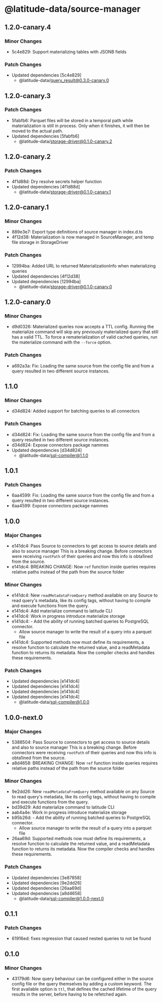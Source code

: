 # @latitude-data/source-manager

## 1.2.0-canary.4

### Minor Changes

- 5c4e829: Support materializing tables with JSONB fields

### Patch Changes

- Updated dependencies [5c4e829]
  - @latitude-data/query_result@0.3.0-canary.0

## 1.2.0-canary.3

### Patch Changes

- 5fabfb6: Parquet files will be stored in a temporal path while materialization is still in process. Only when it finishes, it will then be moved to the actual path.
- Updated dependencies [5fabfb6]
  - @latitude-data/storage-driver@0.1.0-canary.2

## 1.2.0-canary.2

### Patch Changes

- 4f1d88d: Dry resolve secrets helper function
- Updated dependencies [4f1d88d]
  - @latitude-data/storage-driver@0.1.0-canary.1

## 1.2.0-canary.1

### Minor Changes

- 889e3e7: Export type definitions of source manager in index.d.ts
- 4f12d38: Materialization is now managed in SourceManager, and temp file storage in StorageDriver

### Patch Changes

- 12994ba: Added URL to returned MaterializationInfo when materializing queries
- Updated dependencies [4f12d38]
- Updated dependencies [12994ba]
  - @latitude-data/storage-driver@0.1.0-canary.0

## 1.2.0-canary.0

### Minor Changes

- d9d0326: Materialized queries now accepts a TTL config. Running the materialize command will skip any previously materialized query that still has a valid TTL. To force a rematerialization of valid cached queries, run the materialize command with the `--force` option.

### Patch Changes

- a692a3a: Fix: Loading the same source from the config file and from a query resulted in two different source instances.

## 1.1.0

### Minor Changes

- d34d824: Added support for batching queries to all connectors

### Patch Changes

- d34d824: Fix: Loading the same source from the config file and from a query resulted in two different source instances.
- d34d824: Expose connectors package nammes
- Updated dependencies [d34d824]
  - @latitude-data/sql-compiler@1.1.0

## 1.0.1

### Patch Changes

- 6aa4599: Fix: Loading the same source from the config file and from a query resulted in two different source instances.
- 6aa4599: Expose connectors package nammes

## 1.0.0

### Major Changes

- e141dc4: Pass Source to connectors to get access to source details and also to source manager
  This is a breaking change. Before connectors were receiving `rootPath` of their
  queries and now this info is obta1ined from the source.
- e141dc4: BREAKING CHANGE: Now `ref` function inside queries requires relative paths instead of the path from the source folder

### Minor Changes

- e141dc4: New `readMetadataFromQuery` method available on any Source to read query's metadata, like its config tags, without having to compile and execute functions from the query.
- e141dc4: Add materialize command to latitude CLI
- e141dc4: Work in progress introduce materialize storage
- e141dc4: - Add the ability of running batched queries to PostgreSQL connector.
  - Allow source manager to write the result of a query into a parquet file
- e141dc4: Supported methods now must define its requirements, a resolve function to calculate the returned value, and a readMetadata function to returns its metadata. Now the compiler checks and handles these requirements.

### Patch Changes

- Updated dependencies [e141dc4]
- Updated dependencies [e141dc4]
- Updated dependencies [e141dc4]
- Updated dependencies [e141dc4]
  - @latitude-data/sql-compiler@1.0.0

## 1.0.0-next.0

### Major Changes

- 5388504: Pass Source to connectors to get access to source details and also to source manager
  This is a breaking change. Before connectors were receiving `rootPath` of their
  queries and now this info is obta1ined from the source.
- a8d4658: BREAKING CHANGE: Now `ref` function inside queries requires relative paths instead of the path from the source folder

### Minor Changes

- 9e2dd26: New `readMetadataFromQuery` method available on any Source to read query's metadata, like its config tags, without having to compile and execute functions from the query.
- bd39d29: Add materialize command to latitude CLI
- aab4a4e: Work in progress introduce materialize storage
- b95b26d: - Add the ability of running batched queries to PostgreSQL connector.
  - Allow source manager to write the result of a query into a parquet file
- 26aa69d: Supported methods now must define its requirements, a resolve function to calculate the returned value, and a readMetadata function to returns its metadata. Now the compiler checks and handles these requirements.

### Patch Changes

- Updated dependencies [3e87858]
- Updated dependencies [9e2dd26]
- Updated dependencies [26aa69d]
- Updated dependencies [a8d4658]
  - @latitude-data/sql-compiler@1.0.0-next.0

## 0.1.1

### Patch Changes

- 61916ed: fixes regression that caused nested queries to not be found

## 0.1.0

### Minor Changes

- 43179d6: Now query behaviour can be configured either in the source config file or the query themselves by adding a custom keyword. The first available option is `ttl`, that defines the cached lifetime of the query results in the server, before having to be refetched again.
